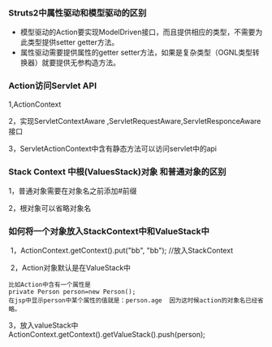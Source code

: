 ### Struts2中属性驱动和模型驱动的区别

- 模型驱动的Action要实现ModelDriven接口，而且提供相应的类型，不需要为此类型提供setter getter方法。
- 属性驱动需要提供属性的getter setter方法，如果是复杂类型（OGNL类型转换器）就要提供无参构造方法。

### Action访问Servlet API

1,ActionContext 

2，实现ServletContextAware ,ServletRequestAware,ServletResponceAware接口

3，ServletActionContext中含有静态方法可以访问servlet中的api

### 

### Stack Context 中根(ValuesStack)对象 和普通对象的区别

1，普通对象需要在对象名之前添加#前缀

2，根对象可以省略对象名

### 如何将一个对象放入StackContext中和ValueStack中

​	1，ActionContext.getContext().put("bb", "bb");   //放入StackContext

​	2，Action对象默认是在ValueStack中

```
比如Action中含有一个属性是
private Person person=new Person();
在jsp中显示person中某个属性的值就是：person.age  因为这时候action的对象名已经省略。
```

​	3，放入valueStack中ActionContext.getContext().getValueStack().push(person);